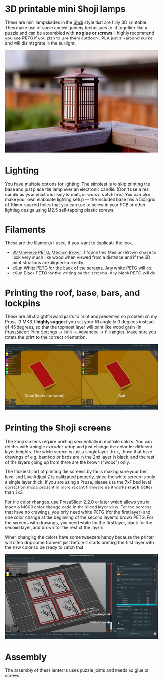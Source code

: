 # 3D printable mini Shoji lamps

These are mini lampshades in the [Shoji](https://en.wikipedia.org/wiki/Shoji) style that are fully 3D printable. They make use of some ancient joinery techniques to fit together like a puzzle and can be assembled with **no glue or screws**. I highly recommend you use PETG if you plan to use them outdoors. PLA just all-around sucks and will disintegrate in the sunlight.

![shoji0](/images/shoji0.jpg?raw=true "shoji0")

# Lighting

You have multiple options for lighting. The simplest is to skip printing the base and just place the lamp over an electronic candle. (Don't use a real candle as your plastic is likely to melt, or worse, catch fire.) You can also make your own elaborate lighting setup -- the included base has a 5x5 grid of 10mm-spaced holes that you can use to screw in your PCB or other lighting design using M2.5 self-tapping plastic screws.

# Filaments

These are the filaments I used, if you want to duplicate the look.

* [3D Universe PETG, Medium Brown](https://shop3duniverse.com/products/3d-universe-petg-filament-1-75mm-750g). I found this Medium Brown shade to look very much like wood when viewed from a distance and if the 3D print striations are aligned correctly.
* eSun White PETG for the back of the screens. Any white PETG will do.
* eSun Black PETG for the writing on the screens. Any black PETG will do.

# Printing the roof, base, bars, and lockpins

These are all straightforward parts to print and presented no problem on my Prusa i3 MK3. I **highly suggest** you set your fill angle to 0 degrees instead of 45 degrees, so that the topmost layer will print like wood grain (in PrusaSlicer: Print Settings -> Infill -> Advanced -> Fill angle). Make sure you rotate the print to the correct orientation.

![fill angle direction](/images/fillangledirection-goodbad.png?raw=true "fill angle direction")

# Printing the Shoji screens

The Shoji screens require printing sequentially in multiple colors. You can do this with a single extruder setup and just change the color for different layer heights. The white screen is just a single layer thick, those that have drawings of e.g. bamboo or birds are in the 2nd layer in black, and the rest of the layers going up from there are the brown ("wood") only.

The trickiest part of printing the screens by far is making sure your bed level and Live Adjust Z is calibrated properly, since the white screen is only a single layer thick. If you are using a Prusa, please use the 7x7 bed level correction mode present in more recent firmware as it works **much** better than 3x3.

For the color changes, use PrusaSlicer 2.2.0 or later which allows you to insert a M600 color change code in the sliced layer view. For the screens that have no drawings, you only need white PETG (for the first layer) and one color change at the beginning of the second layer to brown PETG. For the screens with drawings, you need white for the first layer, black for the second layer, and brown for the rest of the layers.

When changing the colors have some tweezers handy because the printer will often drip some filament just before it starts printing the first layer with the new color so be ready to catch that.

![multicolor](/images/multicolor.png?raw=true "multicolor")

# Assembly

The assembly of these lanterns uses puzzle joints and needs no glue or screws.

